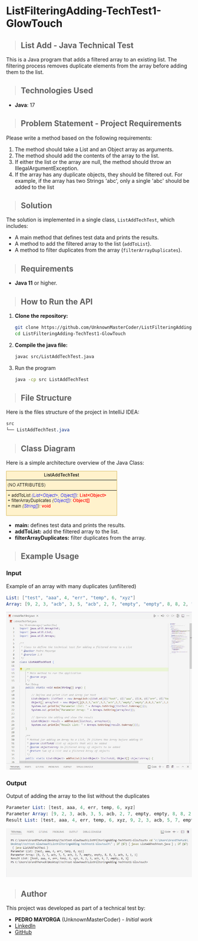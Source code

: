 # ListFilteringAdding-TechTest1-GlowTouch

> ## List Add - Java Technical Test

This is a Java program that adds a filtered array to an existing list. The filtering process removes duplicate elements from the array before adding them to the list.

> ## Technologies Used

- **Java**: 17

> ## Problem Statement - Project Requirements

Please write a method based on the following requirements:

1. The method should take a List and an Object array as arguments.
2. The method should add the contents of the array to the list.
3. If either the list or the array are null, the method should throw an IllegalArgumentException.
4. If the array has any duplicate objects, they should be filtered out. For example, if the array has two Strings 'abc', only a single 'abc' should be added to the list

> ## Solution
The solution is implemented in a single class, `ListAddTechTest`, which includes:

- A main method that defines test data and prints the results.
- A method to add the filtered array to the list (`addToList`).
- A method to filter duplicates from the array (`filterArrayDuplicates`).

> ## Requirements

- **Java 11** or higher.

> ## How to Run the API

1. **Clone the repository:**

   ```bash
   git clone https://github.com/UnknownMasterCoder/ListFilteringAdding-TechTest1-GlowTouch.git
   cd ListFilteringAdding-TechTest1-GlowTouch
   
2. **Compile the java file:**
   ```bash
   javac src/ListAddTechTest.java
   
3. Run the program
   ```bash
   java -cp src ListAddTechTest

> ## File Structure
Here is the files structure of the project in IntelliJ IDEA:

   ```css
   src
   └── ListAddTechTest.java
   ```

> ## Class Diagram
Here is a simple architecture overview of the Java Class:

![Class Diagram](/docs/ClassDiagram.png "Class Diagram")

- **main:** defines test data and prints the results.
- **addToList:** add the filtered array to the list.
- **filterArrayDuplicates:** filter duplicates from the array.

> ## Example Usage

### Input
Example of an array with many duplicates (unfiltered)

   ```mathematica
   List: ["test", "aaa", 4, "err", "temp", 6, "xyz"]
   Array: [9, 2, 3, "acb", 3, 5, "acb", 2, 7, "empty", "empty", 8, 8, 2, "acb", 1, 1, 1]
   ```

![Class](/docs/Code_TechTest1.jpg "Class")

### Output
Output of adding the array to the list without the duplicates

   ```mathematica
   Parameter List: [test, aaa, 4, err, temp, 6, xyz]
   Parameter Array: [9, 2, 3, acb, 3, 5, acb, 2, 7, empty, empty, 8, 8, 2, acb, 1, 1, 1]
   Result List: [test, aaa, 4, err, temp, 6, xyz, 9, 2, 3, acb, 5, 7, empty, 8, 1]

   ```

![result](/docs/Result_TechTest1.jpg "result")

> ## Author

This project was developed as part of a technical test by:
- **PEDRO MAYORGA** (UnknownMasterCoder) - _Initial work_
- [LinkedIn](https://linkedin.com/in/PedroMayorga)
- [GitHub](https://github.com/UnknownMasterCoder)
